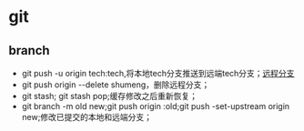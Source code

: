 # git

## branch

- git push -u origin tech:tech,将本地tech分支推送到远端tech分支；[远程分支](https://git-scm.com/book/zh/v1/Git-%E5%88%86%E6%94%AF-%E8%BF%9C%E7%A8%8B%E5%88%86%E6%94%AF)
- git push origin --delete shumeng，删除远程分支；
- git stash; git stash pop;缓存修改之后重新恢复； 
- git branch -m old new;git push origin :old;git push -set-upstream origin new;修改已提交的本地和远端分支；
